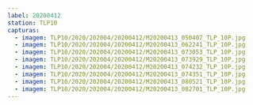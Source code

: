 ```yaml
---
label: 20200412
station: TLP10
capturas:
  - imagem: TLP10/2020/202004/20200412/M20200413_050407_TLP_10P.jpg
  - imagem: TLP10/2020/202004/20200412/M20200413_062241_TLP_10P.jpg
  - imagem: TLP10/2020/202004/20200412/M20200413_073053_TLP_10P.jpg
  - imagem: TLP10/2020/202004/20200412/M20200413_073929_TLP_10P.jpg
  - imagem: TLP10/2020/202004/20200412/M20200413_074232_TLP_10P.jpg
  - imagem: TLP10/2020/202004/20200412/M20200413_074351_TLP_10P.jpg
  - imagem: TLP10/2020/202004/20200412/M20200413_080521_TLP_10P.jpg
  - imagem: TLP10/2020/202004/20200412/M20200413_082701_TLP_10P.jpg
---
```

